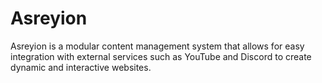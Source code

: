 # Asreyion
Asreyion is a modular content management system that allows for easy integration with external services such as YouTube and Discord to create dynamic and interactive websites.
